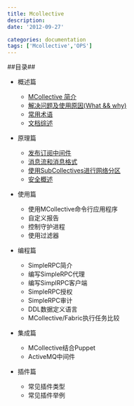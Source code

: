 ```yaml
---
title: Mcollective 
description:
date: '2012-09-27'

categories: documentation
tags: ['Mcollective','OPS']
---
```


##目录##

+ 概述篇

    * [MCollective 简介](http://paperplane.ruhoh.com/mcollective/mcollective%E7%B3%BB%E5%88%97%E4%B9%8B%E7%AE%80%E4%BB%8B/)
    * [解决问题及使用原因(What && why)](http://paperplane.ruhoh.com/mcollective/mcollective%E7%B3%BB%E5%88%97%E4%B9%8B%E8%A7%A3%E5%86%B3%E9%97%AE%E9%A2%98%E5%8F%8A%E4%BD%BF%E7%94%A8%E5%8E%9F%E5%9B%A0/)
    * [常用术语](http://paperplane.ruhoh.com/mcollective/mcollective%E7%B3%BB%E5%88%97%E4%B9%8B%E5%B8%B8%E7%94%A8%E6%9C%AF%E8%AF%AD/)
    * [文档综述](http://paperplane.ruhoh.com/mcollective/mcollective%E7%B3%BB%E5%88%97%E4%B9%8B%E6%96%87%E6%A1%A3%E7%BB%BC%E8%BF%B0/)

    
+ 原理篇

    * [发布订阅中间件](http://paperplane.ruhoh.com/mcollective/mcollective%E7%B3%BB%E5%88%97%E4%B9%8B%E5%8F%91%E5%B8%83%E8%AE%A2%E9%98%85%E4%B8%AD%E9%97%B4/)
    * [消息流和消息格式](http://paperplane.ruhoh.com/mcollective/mcollective%E7%B3%BB%E5%88%97%E4%B9%8B%E6%B6%88%E6%81%AF%E6%B5%81%E4%B8%8E%E6%B6%88%E6%81%AF%E6%A0%BC%E5%BC%8F/)
    * [使用SubCollectives进行网络分区](http://paperplane.ruhoh.com/mcollective/mcollective%E7%B3%BB%E5%88%97%E4%B9%8B%E4%BD%BF%E7%94%A8subcollectives%E8%BF%9B%E8%A1%8C%E7%BD%91%E7%BB%9C%E5%88%86%E5%8C%BA/)
    * [安全概述](http://paperplane.ruhoh.com/mcollective/mcollective%E7%B3%BB%E5%88%97%E4%B9%8B%E5%AE%89%E5%85%A8%E6%A6%82%E8%BF%B0/)


+ 使用篇

    * 使用MCollective命令行应用程序
    * 自定义报告
    * 控制守护进程
    * 使用过滤器


+ 编程篇

    * SimpleRPC简介
    * 编写SimpleRPC代理
    * 编写SimplRPC客户端
    * SimpleRPC授权
    * SimpleRPC审计
    * DDL数据定义语言
    * MCollective/Fabric执行任务比较


+ 集成篇

    * MCollective结合Puppet
    * ActiveMQ中间件


+ 插件篇

    * 常见插件类型
    * 常见插件举例
